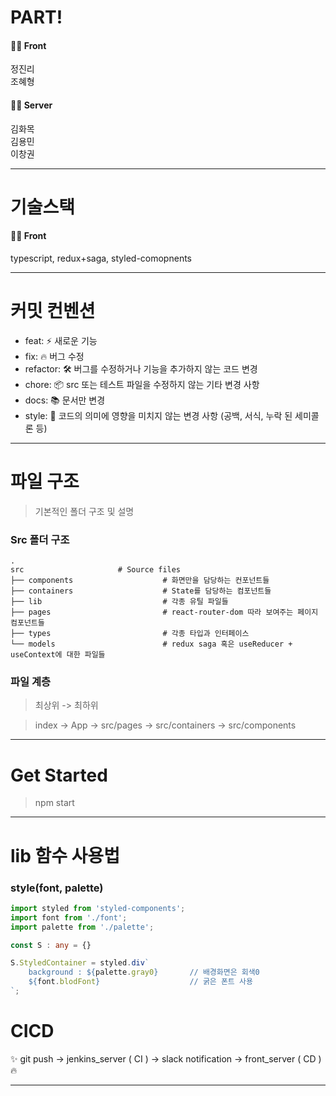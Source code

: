 # PART!

#### 👨‍💻 Front

정진리</br>
조혜형

#### 👨‍💻 Server

김화목</br>
김용민</br>
이창권

---

# 기술스택

#### 👨‍💻 Front
typescript, redux+saga, styled-comopnents

---

# 커밋 컨벤션

* feat: ⚡ 새로운 기능
* fix: 🔥 버그 수정
* refactor: 🛠 버그를 수정하거나 기능을 추가하지 않는 코드 변경
* chore: 📦 src 또는 테스트 파일을 수정하지 않는 기타 변경 사항
* docs: 📚 문서만 변경
* style: 💅 코드의 의미에 영향을 미치지 않는 변경 사항 (공백, 서식, 누락 된 세미콜론 등)


---
# 파일 구조   

> 기본적인 폴더 구조 및 설명

### Src 폴더 구조
    .
    src                     # Source files
    ├── components                    # 화면만을 담당하는 컨포넌트들
    ├── containers                    # State를 담당하는 컴포넌트들 
    ├── lib                           # 각종 유틸 파일들
    ├── pages                         # react-router-dom 따라 보여주는 페이지 컴포넌트들
    ├── types                         # 각종 타입과 인터페이스
    └── models                        # redux saga 혹은 useReducer + useContext에 대한 파일들

### 파일 계층

> 최상위 -> 최하위

> index -> App -> src/pages -> src/containers -> src/components

---

# Get Started

> npm start

---

# lib 함수 사용법

### style(font, palette)
```typescript
import styled from 'styled-components';
import font from './font';
import palette from './palette';

const S : any = {}

S.StyledContainer = styled.div`
    background : ${palette.gray0}       // 배경화면은 회색0
    ${font.blodFont}                    // 굵은 폰트 사용
`;
```
# CICD

:sparkles: git push -> jenkins_server ( CI ) -> slack notification -> front_server ( CD ) :fire:

---
